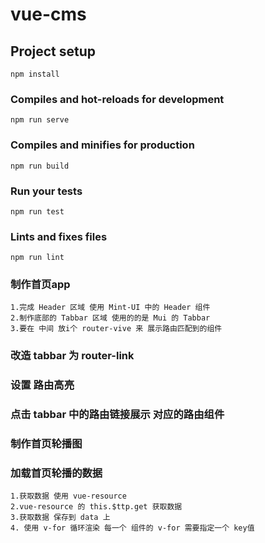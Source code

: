 # vue-cms

## Project setup
```
npm install
```

### Compiles and hot-reloads for development
```
npm run serve
```

### Compiles and minifies for production
```
npm run build
```

### Run your tests
```
npm run test
```

### Lints and fixes files
```
npm run lint
```

### 制作首页app
```
1.完成 Header 区域 使用 Mint-UI 中的 Header 组件
2.制作底部的 Tabbar 区域 使用的的是 Mui 的 Tabbar
3.要在 中间 放i个 router-vive 来 展示路由匹配到的组件
```
### 改造 tabbar 为 router-link

### 设置 路由高亮

### 点击 tabbar 中的路由链接展示 对应的路由组件

### 制作首页轮播图

### 加载首页轮播的数据
```
1.获取数据 使用 vue-resource 
2.vue-resource 的 this.$ttp.get 获取数据
3.获取数据 保存到 data 上 
4. 使用 v-for 循环渲染 每一个 组件的 v-for 需要指定一个 key值 
```
